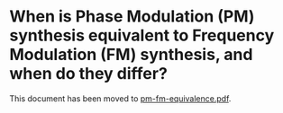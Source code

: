 When is Phase Modulation (PM) synthesis equivalent to Frequency Modulation (FM) synthesis, and when do they differ?
===================================================================================================================

This document has been moved to
[pm-fm-equivalence.pdf](https://github.com/attilammagyar/js80p/blob/main/doc/pm-fm-equivalence.pdf).
